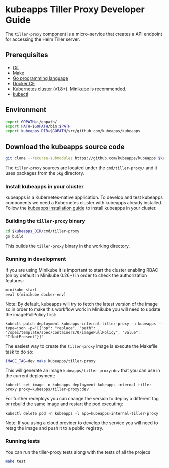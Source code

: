 # kubeapps Tiller Proxy Developer Guide

The `tiller-proxy` component is a micro-service that creates a API endpoint for accessing the Helm Tiller server.

## Prerequisites

- [Git](https://git-scm.com/)
- [Make](https://www.gnu.org/software/make/)
- [Go programming language](https://golang.org/dl/)
- [Docker CE](https://www.docker.com/community-edition)
- [Kubernetes cluster (v1.8+)](https://kubernetes.io/docs/setup/pick-right-solution/). [Minikube](https://github.com/kubernetes/minikbue) is recommended.
- [kubectl](https://kubernetes.io/docs/tasks/tools/install-kubectl/)

## Environment

```bash
export GOPATH=~/gopath/
export PATH=$GOPATH/bin:$PATH
export kubeapps_DIR=$GOPATH/src/github.com/kubeapps/kubeapps
```
## Download the kubeapps source code

```bash
git clone --recurse-submodules https://github.com/kubeapps/kubeapps $kubeapps_DIR
```

The `tiller-proxy` sources are located under the `cmd/tiller-proxy/` and it uses packages from the `pkg` directory.

### Install kubeapps in your cluster

kubeapps is a Kubernetes-native application. To develop and test kubeapps components we need a Kubernetes cluster with kubeapps already installed. Follow the [kubeapps installation guide](../../chart/kubeapps/README.md) to install kubeapps in your cluster.

### Building the `tiller-proxy` binary

```bash
cd $kubeapps_DIR/cmd/tiller-proxy
go build
```

This builds the `tiller-proxy` binary in the working directory.

### Running in development

If you are using Minikube it is important to start the cluster enabling RBAC (on by default in Minikube 0.26+) in order to check the authorization features:

```
minikube start
eval $(minikube docker-env)
```

Note: By default, kubeapps will try to fetch the latest version of the image so in order to make this workflow work in Minikube you will need to update the imagePullPolicy first:

```
kubectl patch deployment kubeapps-internal-tiller-proxy -n kubeapps --type=json -p='[{"op": "replace", "path": "/spec/template/spec/containers/0/imagePullPolicy", "value": "IfNotPresent"}]'
```

The easiest way to create the `tiller-proxy` image is execute the Makefile task to do so:

```bash
IMAGE_TAG=dev make kubeapps/tiller-proxy
```

This will generate an image `kubeapps/tiller-proxy:dev` that you can use in the current deployment:

```
kubectl set image -n kubeapps deployment kubeapps-internal-tiller-proxy proxy=kubeapps/tiller-proxy:dev
```

For further redeploys you can change the version to deploy a different tag or rebuild the same image and restart the pod executing:

```
kubectl delete pod -n kubeapps -l app=kubeapps-internal-tiller-proxy
```

Note: If you using a cloud provider to develop the service you will need to retag the image and push it to a public registry.

### Running tests

You can run the tiller-proxy tests along with the tests of all the projecs

```bash
make test
```
